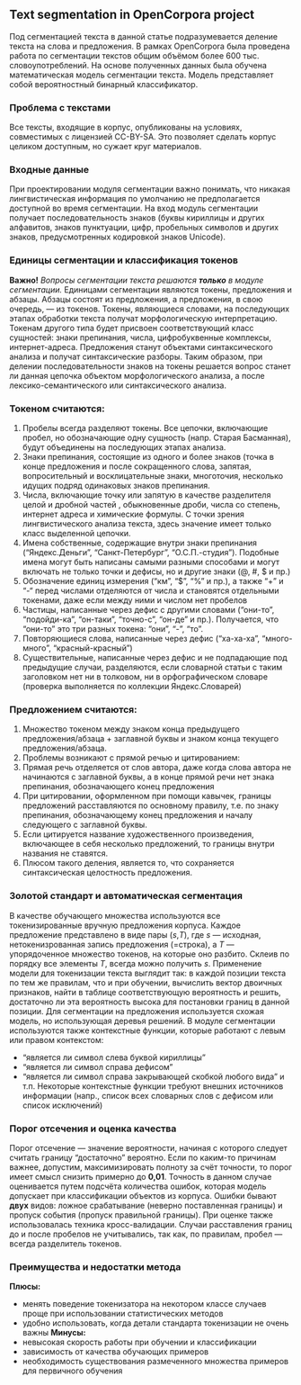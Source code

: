 ## Text segmentation in OpenCorpora project
Под сегментацией текста в данной статье подразумевается деление текста на слова и предложения. В рамках OpenCorpora была проведена работа по сегментации текстов общим объёмом более 600 тыс. словоупотреблений. На основе полученных данных была обучена математическая модель сегментации текста. Модель представляет собой вероятностный бинарный классификатор.

### **Проблема с текстами**
Все тексты, входящие в корпус, опубликованы на условиях, совместимых с лицензией СС-BY-SA. Это позволяет сделать корпус целиком доступным, но сужает круг материалов.

### **Входные данные**
При проектировании модуля сегментации важно понимать, что никакая лингвистическая информация по умолчанию не предполагается доступной во время сегментации.  На вход модуль сегментации получает последовательность знаков (буквы кириллицы и других алфавитов, знаков пунктуации, цифр, пробельных символов и других знаков, предусмотренных кодировкой знаков Unicode).

### **Единицы сегментации и классификация токенов**
**Важно!** *Вопросы сегментации текста решаются **только** в модуле сегментации.*
Единицами сегментации являются токены, предложения и абзацы. Абзацы состоят из предложения, а предложения, в свою очередь, — из токенов. 
Токены, являющиеся словами, на последующих этапах обработки текста получат морфологическую интерпретацию. Токенам другого типа будет присвоен соответствующий класс сущностей: знаки препинания, числа, цифробуквенные комплексы, интернет-адреса. Предложения станут объектами синтаксического анализа и получат синтаксические разборы.
Таким образом, при делении последовательности знаков на токены решается вопрос станет ли данная цепочка объектом морфологического анализа, а после лексико-семантического или синтаксического анализа.

### **Токеном считаются:**
1. Пробелы всегда разделяют токены. Все цепочки, включающие пробел, но обозначающие одну сущность (напр. Старая Басманная), будут объединены на последующих этапах анализа.
1. Знаки препинания, состоящие из одного и более знаков (точка в конце предложения и после сокращенного слова, запятая, вопросительный и восклицательные знаки, многоточия, несколько идущих подряд одинаковых знаков препинания.
1. Числа, включающие точку или запятую в качестве разделителя целой и дробной частей , обыкновенные дроби, числа со степень, интернет адреса и химические формулы. С точки зрения лингвистического анализа текста, здесь значение имеет только класс выделенной цепочки.
1. Имена собственные, содержащие внутри знаки препинания (“Яндекс.Деньги”, “Санкт-Петербург”, “О.С.П.-студия”). Подобные имена могут быть написаны самыми разными способами и могут включать не только точки и дефисы, но и другие знаки (@, #, $ и пр.)
1. Обозначение единиц измерения (“км”, “$”, “%” и пр.), а также “+” и “-“ перед числами отделяются от числа и становятся отдельными токенами, даже если между ними и числом нет пробелов
1. Частицы, написанные через дефис с другими словами (“они-то”, “подойди-ка”, “он-таки”, “точно-с”, “он-де” и пр.). Получается, что “они-то” это три разных токена: “они”, “-”, “то”.
1. Повторяющиеся слова, написанные через дефис (“ха-ха-ха”, “много-много”, “красный-красный”)
1. Существительные, написанные через дефис и не подпадающие под предыдущие случаи, разделяются, если словарной статьи с таким заголовком нет ни в толковом, ни в орфографическом словаре (проверка выполняется по коллекции Яндекс.Словарей)

### **Предложением считаются:**
1. Множество токеном между знаком конца предыдущего предложения/абзаца + заглавной буквы и знаком конца текущего предложения/абзаца.
1. Проблемы возникают с прямой речью и цитированием:
1. Прямая речь отделяется от слов автора, даже когда слова автора не начинаются с заглавной буквы, а в конце прямой речи нет знака препинания, обозначающего конец предложения
1. При цитировании, оформленном при помощи кавычек, границы предложений расставляются по основному правилу, т.е. по знаку препинания, обозначающему конец предложения и началу следующего с заглавной буквы.
1. Если цитируется название художественного произведения, включающее в себя несколько предложений, то границы внутри названия не ставятся.
1. Плюсом такого деления, является то, что сохраняется синтаксическая целостность предложения.

### **Золотой стандарт и автоматическая сегментация**
В качестве обучающего множества используются все токенизированные вручную предложения корпуса. Каждое предложение представлено в виде пары (*s*,*T*), где *s* — исходная, нетокенизрованная запись предложения (=строка), а *T* — упорядоченное множество токенов, на которые оно разбито. Склеив по порядку все элементы *T*, всегда можно получить *s*.
Применение модели для токенизации текста выглядит так: в каждой позиции текста по тем же правилам, что и при обучении, вычислить вектор двоичных признаков, найти в таблице соответствующую вероятность и решить, достаточно ли эта вероятность высока для постановки границ в данной позиции. Для сегментации на предложения используется схожая модель, но использующая деревья решений.
В модуле сегментации используются также контекстные функции, которые работают с левым или правом контекстом:
* “является ли символ слева буквой кириллицы”
* “является ли символ справа дефисом”
* “является ли символ справа закрывающей скобкой любого вида” и т.п.
Некоторые контекстные функции требуют внешних источников информации (напр., список всех словарных слов с дефисом или список исключений)

### **Порог отсечения и оценка качества**
Порог отсечение — значение вероятности, начиная с которого следует считать границу “достаточно” вероятно. Если по каким-то причинам важнее, допустим, максимизировать полноту за счёт точности, то порог имеет смысл снизить примерно до **0,01**.
Точность в данном случае оценивается путем подсчёта количества ошибок, которая модель допускает при классификации объектов из корпуса. Ошибки бывают **двух** видов: ложное срабатывание (неверно поставленная границы) и пропуск события (пропуск правильной границы). При оценке также использовалась техника кросс-валидации. Случаи расставления  границ до и после пробелов не учитывались, так как, по правилам, пробел — всегда разделитель токенов.

### **Преимущества и недостатки метода**
**Плюсы:**
* менять поведение токенизатора на некотором классе случаев проще при использовании статистических методов
* удобно использовать, когда детали стандарта токенизации не очень важны
**Минусы:**
* невысокая скорость работы при обучении и классификации
* зависимость от качества обучающих примеров
* необходимость существования размеченного множества примеров для первичного обучения
